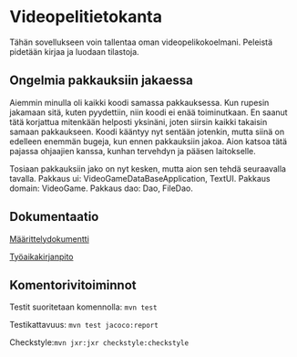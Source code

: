 # Videopelitietokanta
Tähän sovellukseen voin tallentaa oman videopelikokoelmani. Peleistä pidetään kirjaa ja luodaan tilastoja.

## Ongelmia pakkauksiin jakaessa
Aiemmin minulla oli kaikki koodi samassa pakkauksessa. Kun rupesin jakamaan sitä, kuten pyydettiin, niin koodi ei enää toiminutkaan. En saanut tätä korjattua mitenkään helposti yksinäni, joten siirsin kaikki takaisin samaan pakkaukseen. Koodi kääntyy nyt sentään jotenkin, mutta siinä on edelleen enemmän bugeja, kun ennen pakkauksiin jakoa. Aion katsoa tätä pajassa ohjaajien kanssa, kunhan tervehdyn ja pääsen laitokselle. 

Tosiaan pakkauksiin jako on nyt kesken, mutta aion sen tehdä seuraavalla tavalla. Pakkaus ui: VideoGameDataBaseApplication, TextUI. Pakkaus domain: VideoGame. Pakkaus dao: Dao, FileDao.



## Dokumentaatio
[Määrittelydokumentti](https://github.com/Stobelius/ot-harjoitustyo/blob/master/laskarit/viikko2/Alustava_maarittelydokumentti.md)

[Työaikakirjanpito](https://github.com/Stobelius/ot-harjoitustyo/blob/master/laskarit/tyoaikakirjanpito.md)


## Komentorivitoiminnot
Testit suoritetaan komennolla: `mvn test`

Testikattavuus:
``
mvn test jacoco:report
``

Checkstyle:`mvn jxr:jxr checkstyle:checkstyle`

